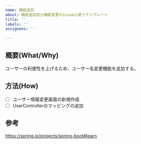 ```yaml
---
name: 機能追加
about: 機能追加及び機能変更のissueに使うテンプレート
title: ''
labels: ''
assignees: ''

---
```


## 概要(What/Why)
ユーザーの利便性を上げるため、ユーザー名変更機能を追加する。

## 方法(How)
- [ ] ユーザー情報変更画面の新規作成
- [ ] UserControllerのマッピングの追加

## 参考
https://spring.io/projects/spring-boot#learn
